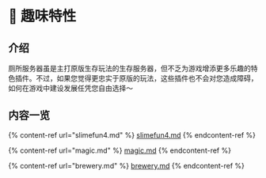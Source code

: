 # 🚩 趣味特性

## 介绍

厕所服务器虽是主打原版生存玩法的生存服务器，但不乏为游戏增添更多乐趣的特色插件。不过，如果您觉得更忠实于原版的玩法，这些插件也不会对您造成障碍，如何在游戏中建设发展任凭您自由选择～

## 内容一览

{% content-ref url="slimefun4.md" %}
[slimefun4.md](slimefun4.md)
{% endcontent-ref %}

{% content-ref url="magic.md" %}
[magic.md](magic.md)
{% endcontent-ref %}

{% content-ref url="brewery.md" %}
[brewery.md](brewery.md)
{% endcontent-ref %}
